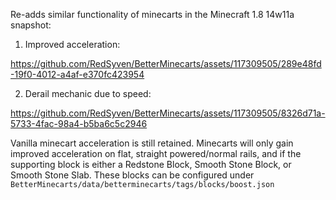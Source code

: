 Re-adds similar functionality of minecarts in the Minecraft 1.8 14w11a snapshot:

1. Improved acceleration:


https://github.com/RedSyven/BetterMinecarts/assets/117309505/289e48fd-19f0-4012-a4af-e370fc423954


2. Derail mechanic due to speed:


https://github.com/RedSyven/BetterMinecarts/assets/117309505/8326d71a-5733-4fac-98a4-b5ba6c5c2946



Vanilla minecart acceleration is still retained. 
Minecarts will only gain improved acceleration on flat, straight powered/normal rails, and if the supporting block is either a Redstone Block, Smooth Stone Block, or Smooth Stone Slab.
These blocks can be configured under `BetterMinecarts/data/betterminecarts/tags/blocks/boost.json`
